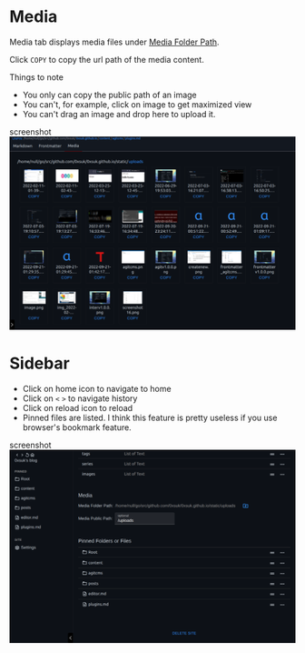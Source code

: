 # Media

Media tab displays media files under [Media Folder Path](https://github.com/0xsuk/agitcms/blob/main/Settings.md#media).

Click `COPY` to copy the url path of the media content.

Things to note
- You only can copy the public path of an image
- You can't, for example, click on image to get maximized view
- You can't drag an image and drop here to upload it.
  
screenshot
![](https://github.com/0xsuk/agitcms/blob/main/github/localhost_3131_8.png)


# Sidebar
- Click on home icon to navigate to home
- Click on `<` `>` to navigate history
- Click on reload icon to reload
- Pinned files are listed. I think this feature is pretty useless if you use browser's bookmark feature.

screenshot
![](https://github.com/0xsuk/agitcms/blob/main/github/localhost_3131_4.png)
